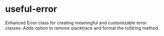 # useful-error
Enhanced Error class for creating meaningful and customizable error classes. Adds option to remove stacktrace and format the toString method.
